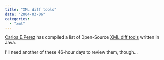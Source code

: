 ```yaml
---
title: "XML diff tools"
date: "2004-03-06"
categories: 
  - "xml"
---
```


[Carlos E.Perez](http://www.manageability.org/Members/ceperez) has compiled a list of Open-Source [XML diff tools](http://www.manageability.org/blog/stuff/open-source-xml-diff-in-java) written in Java.

I'll need another of these 46-hour days to review them, though...
